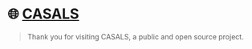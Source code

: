 # 🌐 [CASALS](https://casals.ar)

> Thank you for visiting CASALS, a public and open source project.
